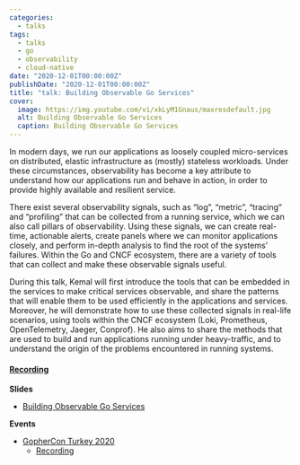 ```yaml
---
categories:
  - talks
tags:
  - talks
  - go
  - observability
  - cloud-native
date: "2020-12-01T00:00:00Z"
publishDate: "2020-12-01T00:00:00Z"
title: "talk: Building Observable Go Services"
cover:
  image: https://img.youtube.com/vi/xkLyM1Gnaus/maxresdefault.jpg
  alt: Building Observable Go Services
  caption: Building Observable Go Services
---
```


In modern days, we run our applications as loosely coupled micro-services on distributed, elastic infrastructure as (mostly) stateless workloads. Under these circumstances, observability has become a key attribute to understand how our applications run and behave in action, in order to provide highly available and resilient service.

There exist several observability signals, such as “log”, “metric”, “tracing” and “profiling” that can be collected from a running service, which we can also call pillars of observability. Using these signals, we can create real-time, actionable alerts, create panels where we can monitor applications closely, and perform in-depth analysis to find the root of the systems’ failures. Within the Go and CNCF ecosystem, there are a variety of tools that can collect and make these observable signals useful.

During this talk, Kemal will first introduce the tools that can be embedded in the services to make critical services observable, and share the patterns that will enable them to be used efficiently in the applications and services. Moreover,  he will demonstrate how to use these collected signals in real-life scenarios, using tools within the CNCF ecosystem (Loki, Prometheus, OpenTelemetry, Jaeger, Conprof). He also aims to share the methods that are used to build and run applications running under heavy-traffic, and to understand the origin of the problems encountered in running systems.

#### [Recording](https://www.youtube.com/watch?v=xkLyM1Gnaus)

**Slides**

* [Building Observable Go Services](https://github.com/kakkoyun/building-observable-go-services)

**Events**

* [GopherCon Turkey 2020](https://gophercon.ist/en)
  * [Recording](https://www.youtube.com/watch?v=xkLyM1Gnaus)
